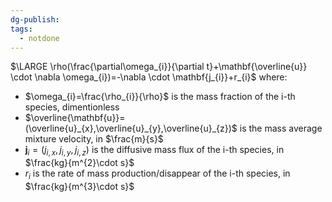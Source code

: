 ```yaml
---
dg-publish: 
tags:
  - notdone
---
```

$\LARGE \rho(\frac{\partial\omega_{i}}{\partial t}+\mathbf{\overline{u}} \cdot \nabla \omega_{i})=-\nabla \cdot \mathbf{j_{i}}+r_{i}$
where:
- $\omega_{i}=\frac{\rho_{i}}{\rho}$ is the mass fraction of the i-th species, dimentionless
- $\overline{\mathbf{u}}=(\overline{u}_{x},\overline{u}_{y},\overline{u}_{z})$ is the mass average mixture velocity, in $\frac{m}{s}$
- $\mathbf{j}_{i}=(j_{i,x},j_{i,y},j_{i,z})$ is the diffusive mass flux of the i-th species, in $\frac{kg}{m^{2}\cdot s}$
- $r_{i}$ is the rate of mass production/disappear of the i-th species, in $\frac{kg}{m^{3}\cdot s}$
